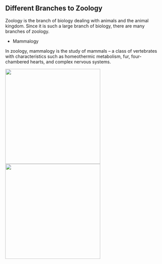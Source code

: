 ## Different Branches to Zoology

Zoology is the branch of biology dealing with animals and the animal kingdom.  Since it is such a large branch of biology, there are many branches of zoology.
* Mammalogy

In zoology, mammalogy is the study of mammals – a class of vertebrates with characteristics such as homeothermic metabolism, fur, four-chambered hearts, and complex nervous systems.

<img src="https://www.environmentalscience.org/wp-content/uploads/2015/02/mammalogist-300x200.jpg" width="300"/>
<img src="https://www.aboutbioscience.org/wp-content/uploads/2017/06/mammalogist.jpg" width="300"/>
